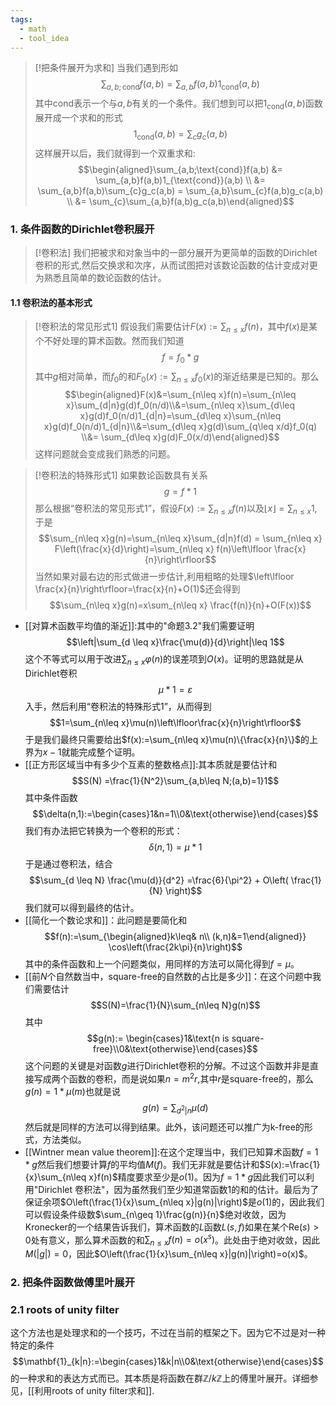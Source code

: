```yaml
---
tags:
  - math
  - tool_idea
---
```


> [!把条件展开为求和]
> 当我们遇到形如$$\sum_{a,b;\text{cond}}f(a,b)
> =\sum_{a,b}f(a,b)1_{\text{cond}}(a,b)$$其中cond表示一个与$a,b$有关的一个条件。我们想到可以把$1_{\text{cond}}(a,b)$函数展开成一个求和的形式
> $$1_{\text{cond}}(a,b)=\sum_{c}g_c(a,b)$$这样展开以后，我们就得到一个双重求和:
> $$\begin{aligned}\sum_{a,b;\text{cond}}f(a,b) &=
> \sum_{a,b}f(a,b)1_{\text{cond}}(a,b) \\ &=
> \sum_{a,b}f(a,b)\sum_{c}g_c(a,b) =
> \sum_{a,b}\sum_{c}f(a,b)g_c(a,b) \\ &=
> \sum_{c}\sum_{a,b}f(a,b)g_c(a,b)\end{aligned}$$

### 1. 条件函数的Dirichlet卷积展开

> [!卷积法]
> 我们把被求和对象当中的一部分展开为更简单的函数的Dirichlet卷积的形式,然后交换求和次序，从而试图把对该数论函数的估计变成对更为熟悉且简单的数论函数的估计。

#### 1.1 卷积法的基本形式

> [!卷积法的常见形式1]
> 假设我们需要估计$F(x):=\sum_{n\leq x}f(n)$，其中$f(x)$是某个不好处理的算术函数。然而我们知道$$f=f_0*g$$其中$g$相对简单，而$f_0$的和$F_0(x):=\sum_{n\leq x}f_0(x)$的渐近结果是已知的。那么$$\begin{aligned}F(x)&=\sum_{n\leq x}f(n)=\sum_{n\leq x}\sum_{d|n}g(d)f_0(n/d)\\&=\sum_{n\leq x}\sum_{d\leq x}g(d)f_0(n/d)1_{d|n}=\sum_{d\leq x}\sum_{n\leq x}g(d)f_0(n/d)1_{d|n}\\&=\sum_{d\leq x}g(d)\sum_{q\leq x/d}f_0(q) \\&= \sum_{d\leq x}g(d)F_0(x/d)\end{aligned}$$这样问题就会变成我们熟悉的问题。

> [!卷积法的特殊形式1]
> 如果数论函数具有关系$$g=f*1$$那么根据“卷积法的常见形式1”，假设$F(x):=\sum_{n\leq x}f(n)$以及$\lfloor x\rfloor=\sum_{n\leq x}1$,于是$$\sum_{n\leq x}g(n)=\sum_{n\leq x}\sum_{d|n}f(d) = \sum_{n\leq x} F\left(\frac{x}{d}\right)=\sum_{n\leq x} f(n)\left\lfloor \frac{x}{n}\right\rfloor$$当然如果对最右边的形式做进一步估计,利用粗略的处理$\left\lfloor \frac{x}{n}\right\rfloor=\frac{x}{n}+O(1)$还会得到$$\sum_{n\leq x}g(n)=x\sum_{n\leq x} \frac{f(n)}{n}+O(F(x))$$


* [[对算术函数平均值的渐近]]:其中的"命题3.2"我们需要证明$$\left|\sum_{d \leq x}\frac{\mu(d)}{d}\right|\leq 1$$这个不等式可以用于改进$\sum_{n\leq x}\varphi(n)$的误差项到$O(x)$。证明的思路就是从Dirichlet卷积$$\mu*1=\varepsilon$$入手，然后利用“卷积法的特殊形式1”，从而得到$$1=\sum_{n\leq x}\mu(n)\left\lfloor\frac{x}{n}\right\rfloor$$于是我们最终只需要给出$f(x):=\sum_{n\leq x}\mu(n)\{\frac{x}{n}\}$的上界为$x-1$就能完成整个证明。
* [[正方形区域当中有多少个互素的整数格点]]:其本质就是要估计和$$S(N) =\frac{1}{N^2}\sum_{a,b\leq N;(a,b)=1}1$$其中条件函数$$\delta(n,1):=\begin{cases}1&n=1\\0&\text{otherwise}\end{cases}$$我们有办法把它转换为一个卷积的形式：$$\delta(n,1)=\mu*1$$于是通过卷积法，结合$$\sum_{d \leq N} \frac{\mu(d)}{d^2} =\frac{6}{\pi^2} + O\left( \frac{1}{N} \right)$$我们就可以得到最终的估计。
* [[简化一个数论求和]]：此问题是要简化和$$f(n):=\sum_{\begin{aligned}k\leq& n\\ (k,n)&=1\end{aligned}} \cos\left(\frac{2k\pi}{n}\right)$$其中的条件函数和上一个问题类似，用同样的方法可以简化得到$f=\mu$。
* [[前$N$个自然数当中，square-free的自然数的占比是多少]]：在这个问题中我们需要估计$$S(N)=\frac{1}{N}\sum_{n\leq N}g(n)$$其中$$g(n):= \begin{cases}1&\text{n is square-free}\\0&\text{otherwise}\end{cases}$$这个问题的关键是对函数$g$进行Dirichlet卷积的分解。不过这个函数并非是直接写成两个函数的卷积，而是说如果$n=m^2r$,其中$r$是square-free的，那么$g(n)=1*\mu(m)$也就是说$$g(n) = \sum_{ d^2|n} \mu(d)$$然后就是同样的方法可以得到结果。此外，该问题还可以推广为k-free的形式，方法类似。
* [[Wintner mean value theorem]]:在这个定理当中，我们已知算术函数$f=1*g$然后我们想要计算$f$的平均值$M(f)$。我们无非就是要估计和$S(x):=\frac{1}{x}\sum_{n\leq x}f(n)$精度要求至少是$o(1)$。因为$f=1*g$因此我们可以利用"Dirichlet 卷积法"，因为虽然我们至少知道常函数$1$的和的估计。最后为了保证余项$O\left(\frac{1}{x}\sum_{n\leq x}|g(n)|\right)$是$o(1)$的，因此我们可以假设条件级数$\sum_{n\geq 1}\frac{g(n)}{n}$绝对收敛，因为Kronecker的一个结果告诉我们，算术函数的$L$函数$L(s,f)$如果在某个$\text{Re}(s)>0$处有意义，那么算术函数的和$\sum_{n\leq x}f(n)=o(x^s)$。此处由于绝对收敛，因此$M(|g|)=0$，因此$O\left(\frac{1}{x}\sum_{n\leq x}|g(n)|\right)=o(x)$。

### 2. 把条件函数做傅里叶展开

### 2.1 roots of unity filter

这个方法也是处理求和的一个技巧，不过在当前的框架之下。因为它不过是对一种特定的条件
$$\mathbf{1}_{k|n}:=\begin{cases}1&k|n\\0&\text{otherwise}\end{cases}$$
的一种求和的表达方式而已。其本质是将函数在群$\mathbb{Z}/k\mathbb{Z}$上的傅里叶展开。详细参见，[[利用roots of unity filter求和]].



